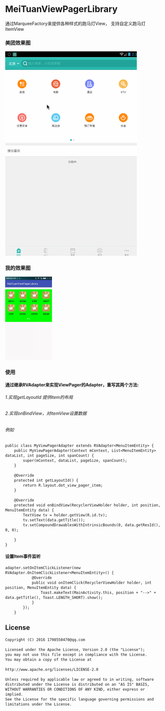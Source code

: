 # MeiTuanViewPagerLibrary
通过MarqueeFactory来提供各种样式的跑马灯View，
支持自定义跑马灯ItemView

### 美团效果图
<img src="/screenshot/meituan.gif"/>

### 我的效果图
<img src="/screenshot/me.gif" style="width:30%;"/>

### 使用

#### 通过继承RVAdapter来实现ViewPager的Adapter，重写其两个方法:
###### 1.实现getLayoutId 提供item的布局
###### 2.实现onBindView，对itemView设置数据
###### 例如
```
public class MyViewPagerAdapter extends RVAdapter<MenuItemEntity> {
    public MyViewPagerAdapter(Context mContext, List<MenuItemEntity> dataList, int pageSize, int spanCount) {
        super(mContext, dataList, pageSize, spanCount);
    }

    @Override
    protected int getLayoutId() {
        return R.layout.dot_view_pager_item;
    }

    @Override
    protected void onBindView(RecyclerViewHolder holder, int position, MenuItemEntity data) {
        TextView tv = holder.getView(R.id.tv);
        tv.setText(data.getTitle());
        tv.setCompoundDrawablesWithIntrinsicBounds(0, data.getResId(), 0, 0);

    }
}
 ```

#### 设置Item事件监听
```
adapter.setOnItemClickListener(new RVAdapter.OnItemClickListener<MenuItemEntity>() {
            @Override
            public void onItemClick(RecyclerViewHolder holder, int position, MenuItemEntity data) {
                Toast.makeText(MainActivity.this, position + "-->" + data.getTitle(), Toast.LENGTH_SHORT).show();
            }
        });
    }
```

License
--
    Copyright (C) 2016 1798550470@qq.com

    Licensed under the Apache License, Version 2.0 (the "License");
    you may not use this file except in compliance with the License.
    You may obtain a copy of the License at

    http://www.apache.org/licenses/LICENSE-2.0

    Unless required by applicable law or agreed to in writing, software
    distributed under the License is distributed on an "AS IS" BASIS,
    WITHOUT WARRANTIES OR CONDITIONS OF ANY KIND, either express or implied.
    See the License for the specific language governing permissions and
    limitations under the License.